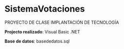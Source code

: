 # SistemaVotaciones
PROYECTO DE CLASE IMPLANTACIÓN DE TECNOLOGÍA

**Projecto realizado**: Visual Basic .NET

**Base de datos**: basededatos.sql
